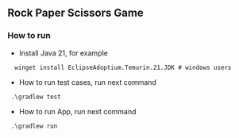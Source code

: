## Rock Paper Scissors Game

### How to run

- Install Java 21, for example
```shell
  winget install EclipseAdoptium.Temurin.21.JDK # windows users
``` 

- How to run test cases, run next command

```shell
 .\gradlew test
```

- How to run App, run next command

```shell
 .\gradlew run
 ```